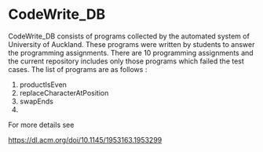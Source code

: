 # CodeWrite_DB

CodeWrite_DB consists of programs collected by the automated system of University of Auckland. These programs were written by students to answer the programming assignments. There are 10 programming assignments and the current repository includes only those programs which failed the test cases. The list of programs are as follows :

1. productIsEven
2. replaceCharacterAtPosition
3. swapEnds
4. 




For more details see  

https://dl.acm.org/doi/10.1145/1953163.1953299

 
